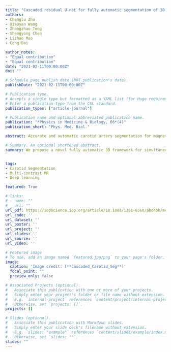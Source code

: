```yaml
---
title: "Cascaded residual U-net for fully automatic segmentation of 3D carotid artery in high-resolution multi-contrast MR images"
authors:
- Chenglu Zhu
- Xiaoyan Wang
- Zhongzhao Teng
- Shengyong Chen
- Lizhao Mao
- Cong Bai

author_notes:
- "Equal contribution"
- "Equal contribution"
date: "2021-02-11T00:00:00Z"
doi: ""

# Schedule page publish date (NOT publication's date).
publishDate: "2021-02-11T00:00:00Z"

# Publication type.
# Accepts a single type but formatted as a YAML list (for Hugo requirements).
# Enter a publication type from the CSL standard.
publication_types: ["article-journal"]

# Publication name and optional abbreviated publication name.
publication: "*Physics in Medicine & Biology, 66*(4)"
publication_short: "Phys. Med. Biol."

abstract: Accurate and automatic carotid artery segmentation for magnetic resonance (MR) images is eagerly expected, which can greatly assist a comprehensive study of atherosclerosis and accelerate the translation. Although many efforts have been made, identification of the inner lumen and outer wall in diseased vessels is still a challenging task due to complex vascular deformation, blurred wall boundary, and confusing componential expression. In this paper, we introduce a novel fully automatic 3D framework for simultaneously segmenting the carotid artery from high-resolution multi-contrast MR sequences based on deep learning. First, an optimal channel fitting structure is designed for identity mapping, and a novel 3D residual U-net is used as a basic network. Second, high-resolution MR images are trained using both patch-level and global-level strategies, and the two pre-segmentation results are optimized based on structural characteristics. Third, the optimized pre-segmentation results are cascaded with the patch-cropped MR volume data and trained to segment the carotid lumen and wall. Extensive experiments demonstrate the proposed method outperforms the state-of-the-art 3D Unet-based segmentation models.

# Summary. An optional shortened abstract.
summary: We propose a novel fully automatic 3D framework for simultaneous segmentation of the carotid artery from high-resolution multi-contrast MR sequences based on deep learning, achieving superior performance compared to SOAT 3D Unet-based segmentation models.


tags:
- Carotid Segmentation
- Multi-contrast MR
- Deep learning

featured: True

# links:
# - name: ""
#   url: ""
url_pdf: https://iopscience.iop.org/article/10.1088/1361-6560/abd4bb/meta
url_code: ''
url_dataset: ''
url_poster: ''
url_project: ''
url_slides: ''
url_source: ''
url_video: ''

# Featured image
# To use, add an image named `featured.jpg/png` to your page's folder. 
image:
  caption: 'Image credit: [**Cascaded_Carotid_Seg**]'
  focal_point: ""
  preview_only: false

# Associated Projects (optional).
#   Associate this publication with one or more of your projects.
#   Simply enter your project's folder or file name without extension.
#   E.g. `internal-project` references `content/project/internal-project/index.md`.
#   Otherwise, set `projects: []`.
projects: []

# Slides (optional).
#   Associate this publication with Markdown slides.
#   Simply enter your slide deck's filename without extension.
#   E.g. `slides: "example"` references `content/slides/example/index.md`.
#   Otherwise, set `slides: ""`.
slides: ""
---
```


<!-- {{% callout note %}}
Click the *Cite* button above to demo the feature to enable visitors to import publication metadata into their reference management software.
{{% /callout %}}

{{% callout note %}}
Create your slides in Markdown - click the *Slides* button to check out the example.
{{% /callout %}}

Add the publication's **full text** or **supplementary notes** here. You can use rich formatting such as including [code, math, and images](https://docs.hugoblox.com/content/writing-markdown-latex/). -->
